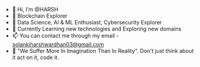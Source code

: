 - 👋 Hi, I’m @HARSH
- 🧠 Blockchain Explorer
- 🤖 Data Science, AI & ML Enthusiast, Cybersecurity Explorer
- 🌱 Currently Learning new technologies and Exploring new domains
- 📫 You can contact me through my email - solankiharshwardhan03@gmail.com
- 👀 "We Suffer More In Imagination Than In Reality". 
      Don't just think about it act on it, code it.


<!---
HARSH-232/HARSH-232 is a ✨ special ✨ repository because its `README.md` (this file) appears on your GitHub profile.
You can click the Preview link to take a look at your changes.
--->
